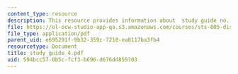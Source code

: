 ```yaml
---
content_type: resource
description: This resource provides information about  study guide no. 4.
file: https://ol-ocw-studio-app-qa.s3.amazonaws.com/courses/sts-005-disease-and-society-in-america-fall-2005/594bcc570b5cfcf3b696d676dd855703_study_guide_4.pdf
file_type: application/pdf
parent_uid: e695291f-9b32-359c-7210-ea8117ba3fb4
resourcetype: Document
title: study_guide_4.pdf
uid: 594bcc57-0b5c-fcf3-b696-d676dd855703
---
```

